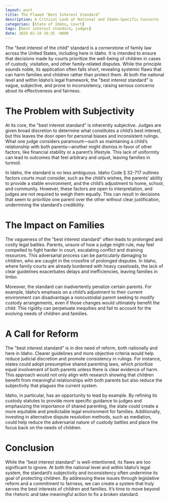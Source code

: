 ```yaml
---
layout: post
title: The Flawed "Best Interest Standard"
description: A Critical Look at National and Idaho-Specific Concerns
categories: [State of Idaho, Court]
tags: [best interest standard, judges]
date: 2025-02-10 19:35 -0800
---
```

The "best interest of the child" standard is a cornerstone of family law across the United States, including here in Idaho. It is intended to ensure that decisions made by courts prioritize the well-being of children in cases of custody, visitation, and other family-related disputes. While the principle sounds noble, its application often falls short, revealing systemic flaws that can harm families and children rather than protect them. At both the national level and within Idaho’s legal framework, the "best interest standard" is vague, subjective, and prone to inconsistency, raising serious concerns about its effectiveness and fairness.

# The Problem with Subjectivity

At its core, the "best interest standard" is inherently subjective. Judges are given broad discretion to determine what constitutes a child’s best interest, but this leaves the door open for personal biases and inconsistent rulings. What one judge considers paramount—such as maintaining a child’s relationship with both parents—another might dismiss in favor of other factors, like financial stability or a parent’s lifestyle. This lack of uniformity can lead to outcomes that feel arbitrary and unjust, leaving families in turmoil.

In Idaho, the standard is no less ambiguous. Idaho Code § 32-717 outlines factors courts must consider, such as the child’s wishes, the parents’ ability to provide a stable environment, and the child’s adjustment to home, school, and community. However, these factors are open to interpretation, and judges are not required to weigh them equally. This can result in decisions that seem to prioritize one parent over the other without clear justification, undermining the standard’s credibility.

# The Impact on Families

The vagueness of the "best interest standard" often leads to prolonged and costly legal battles. Parents, unsure of how a judge might rule, may feel compelled to fight harder in court, escalating conflict and draining resources. This adversarial process can be particularly damaging to children, who are caught in the crossfire of prolonged disputes. In Idaho, where family courts are already burdened with heavy caseloads, the lack of clear guidelines exacerbates delays and inefficiencies, leaving families in limbo.

Moreover, the standard can inadvertently penalize certain parents. For example, Idaho’s emphasis on a child’s adjustment to their current environment can disadvantage a noncustodial parent seeking to modify custody arrangements, even if those changes would ultimately benefit the child. This rigidity can perpetuate inequities and fail to account for the evolving needs of children and families.

# A Call for Reform

The "best interest standard" is in dire need of reform, both nationally and here in Idaho. Clearer guidelines and more objective criteria would help reduce judicial discretion and promote consistency in rulings. For instance, states could adopt presumptive shared parenting laws, which prioritize equal involvement of both parents unless there is clear evidence of harm. This approach would not only align with research showing that children benefit from meaningful relationships with both parents but also reduce the subjectivity that plagues the current system.

Idaho, in particular, has an opportunity to lead by example. By refining its custody statutes to provide more specific guidance to judges and emphasizing the importance of shared parenting, the state could create a more equitable and predictable legal environment for families. Additionally, investing in alternative dispute resolution methods, such as mediation, could help reduce the adversarial nature of custody battles and place the focus back on the needs of children.

# Conclusion

While the "best interest standard" is well-intentioned, its flaws are too significant to ignore. At both the national level and within Idaho’s legal system, the standard’s subjectivity and inconsistency often undermine its goal of protecting children. By addressing these issues through legislative reform and a commitment to fairness, we can create a system that truly serves the best interests of children and families. It’s time to move beyond the rhetoric and take meaningful action to fix a broken standard.
